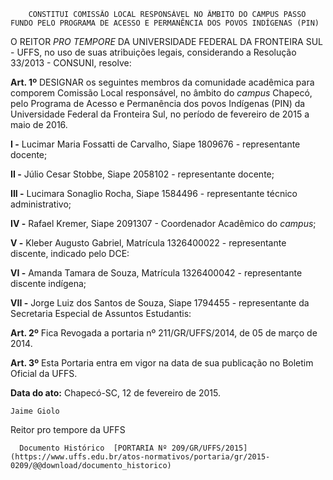         CONSTITUI COMISSÃO LOCAL RESPONSÁVEL NO ÂMBITO DO CAMPUS PASSO FUNDO PELO PROGRAMA DE ACESSO E PERMANÊNCIA DOS POVOS INDÍGENAS (PIN)  

O REITOR *PRO TEMPORE* DA UNIVERSIDADE FEDERAL DA FRONTEIRA SUL - UFFS, no uso de suas atribuições legais, considerando a Resolução 33/2013 - CONSUNI, resolve:

 **Art. 1º** DESIGNAR os seguintes membros da comunidade acadêmica para comporem Comissão Local responsável, no âmbito do *campus* Chapecó, pelo Programa de Acesso e Permanência dos povos Indígenas (PIN) da Universidade Federal da Fronteira Sul, no período de fevereiro de 2015 a maio de 2016.

 **I -** Lucimar Maria Fossatti de Carvalho, Siape 1809676 - representante docente;

 **II -** Júlio Cesar Stobbe, Siape 2058102 - representante docente;

 **III -** Lucimara Sonaglio Rocha, Siape 1584496 - representante técnico administrativo;

 **IV -** Rafael Kremer, Siape 2091307 - Coordenador Acadêmico do *campus*;

 **V -** Kleber Augusto Gabriel, Matrícula 1326400022 - representante discente, indicado pelo DCE:

 **VI -** Amanda Tamara de Souza, Matrícula 1326400042 - representante discente indígena;

 **VII -** Jorge Luiz dos Santos de Souza, Siape 1794455 - representante da Secretaria Especial de Assuntos Estudantis:

 **Art. 2º** Fica Revogada a portaria nº 211/GR/UFFS/2014, de 05 de março de 2014.

 **Art. 3º** Esta Portaria entra em vigor na data de sua publicação no Boletim Oficial da UFFS.

  

   **Data do ato:** Chapecó-SC, 12 de fevereiro de 2015.   
 

    Jaime Giolo   
 Reitor pro tempore da UFFS 

      Documento Histórico  [PORTARIA Nº 209/GR/UFFS/2015](https://www.uffs.edu.br/atos-normativos/portaria/gr/2015-0209/@@download/documento_historico)     
      